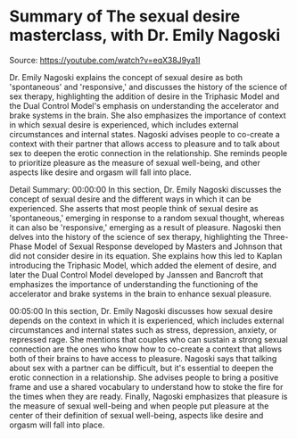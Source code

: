 # Summary of The sexual desire masterclass, with Dr. Emily Nagoski

Source: https://youtube.com/watch?v=eqX38J9ya1I

Dr. Emily Nagoski explains the concept of sexual desire as both 'spontaneous' and 'responsive,' and discusses the history of the science of sex therapy, highlighting the addition of desire in the Triphasic Model and the Dual Control Model's emphasis on understanding the accelerator and brake systems in the brain. She also emphasizes the importance of context in which sexual desire is experienced, which includes external circumstances and internal states. Nagoski advises people to co-create a context with their partner that allows access to pleasure and to talk about sex to deepen the erotic connection in the relationship. She reminds people to prioritize pleasure as the measure of sexual well-being, and other aspects like desire and orgasm will fall into place.

Detail Summary: 
00:00:00
In this section, Dr. Emily Nagoski discusses the concept of sexual desire and the different ways in which it can be experienced. She asserts that most people think of sexual desire as 'spontaneous,' emerging in response to a random sexual thought, whereas it can also be 'responsive,' emerging as a result of pleasure. Nagoski then delves into the history of the science of sex therapy, highlighting the Three-Phase Model of Sexual Response developed by Masters and Johnson that did not consider desire in its equation. She explains how this led to Kaplan introducing the Triphasic Model, which added the element of desire, and later the Dual Control Model developed by Janssen and Bancroft that emphasizes the importance of understanding the functioning of the accelerator and brake systems in the brain to enhance sexual pleasure.

00:05:00
In this section, Dr. Emily Nagoski discusses how sexual desire depends on the context in which it is experienced, which includes external circumstances and internal states such as stress, depression, anxiety, or repressed rage. She mentions that couples who can sustain a strong sexual connection are the ones who know how to co-create a context that allows both of their brains to have access to pleasure. Nagoski says that talking about sex with a partner can be difficult, but it's essential to deepen the erotic connection in a relationship. She advises people to bring a positive frame and use a shared vocabulary to understand how to stoke the fire for the times when they are ready. Finally, Nagoski emphasizes that pleasure is the measure of sexual well-being and when people put pleasure at the center of their definition of sexual well-being, aspects like desire and orgasm will fall into place.

